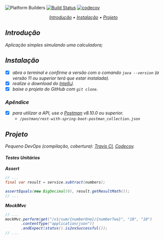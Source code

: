 ![Platform Builders](https://img.shields.io/badge/Platform-Builders-yellow)
[![Build Status](https://app.travis-ci.com/devmorfeu/rest-with-spring-boot.svg?branch=main)](https://travis-ci.com/devmorfeu/rest-with-spring-boot)
[![codecov](https://codecov.io/gh/devmorfeu/rest-with-spring-boot/branch/main/graph/badge.svg?token=7QKNLL90QB)](https://app.codecov.io/gh/devmorfeu/rest-with-spring-boot)

<p align="center">
  <i>
    <a href="#introdução">Introdução</a> •
    <a href="#instalação">Instalação</a> •
    <a href="#projeto">Projeto</a>
  <i/>
</p>

## Introdução
   
Aplicação simples simulando uma calculadora;
   
## Instalação

* [x] abra o terminal e confirme a versão com o comando `java --version` (a versão 11 ou superior terá que estar instalada).
* [x] realize o download do [IntelliJ](https://www.jetbrains.com/pt-br/idea/download).
* [x] baixe o projeto do GitHub com `git clone`.
   
### Apêndice
* [x] para utilizar a API, use o [Postman](https://www.postman.com/downloads)  v8.10.0 ou superior.
   - `/postman/rest-with-spring-boot-postman_collection.json`

## Projeto

Pequeno DevOps (compilação, cobertura): *[Travis CI](https://app.travis-ci.com/github/devmorfeu/rest-with-spring-boot), [Codecov](https://app.codecov.io/gh/devmorfeu/rest-with-spring-boot)*.

#### Testes Unitários   

**Assert**
   
```java
// ...
final var result = service.subtract(numbers);

assertEquals(new BigDecimal(0), result.getResultMath());
// ...
```

**MockMvc**

```java
// ...
mockMvc.perform(get("/v1/sum/{numberOne}/{numberTwo}", "10", "10")
       .contentType("application/json"))
       .andExpect(status().is2xxSuccessful());
// ...
```
